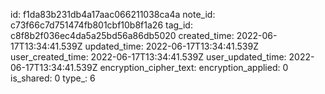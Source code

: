 id: f1da83b231db4a17aac066211038ca4a
note_id: c73f66c7d751474fb801cbf10b8f1a26
tag_id: c8f8b2f036ec4da5a25bd56a86db5020
created_time: 2022-06-17T13:34:41.539Z
updated_time: 2022-06-17T13:34:41.539Z
user_created_time: 2022-06-17T13:34:41.539Z
user_updated_time: 2022-06-17T13:34:41.539Z
encryption_cipher_text: 
encryption_applied: 0
is_shared: 0
type_: 6
